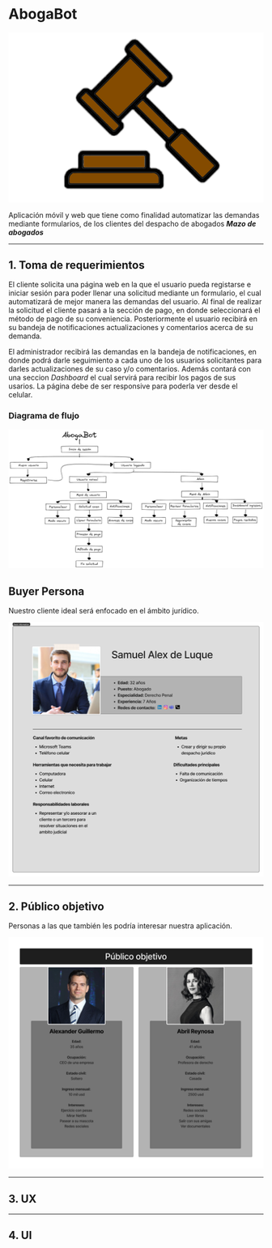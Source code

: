 # AbogaBot

![abogaBot](images/Logo-AbogaBot.png)

Aplicación móvil y web que tiene como finalidad automatizar las demandas mediante formularios, de los clientes
del despacho de abogados _**Mazo de abogados**_

---

## 1. Toma de requerimientos

El cliente solicita una página web en la que el usuario pueda registarse e iniciar sesión para poder llenar una solicitud mediante un formulario, el cual automatizará de mejor manera las demandas del usuario. Al final de realizar la solicitud el cliente pasará a la sección de pago, en donde seleccionará el método de pago de su conveniencia. Posteriormente el usuario recibirá en su bandeja de notificaciones actualizaciones y comentarios acerca de su demanda.

El administrador recibirá las demandas en la bandeja de notificaciones, en donde podrá darle seguimiento a cada uno de los usuarios solicitantes para darles actualizaciones de su caso y/o comentarios. Además contará con una seccion _Dashboard_ el cual servirá para recibir los pagos de sus usarios.
La página debe de ser responsive para poderla ver desde el celular.

### Diagrama de flujo

![diagramaDeFlujo](images/modelado-negocio.png)

## Buyer Persona

Nuestro cliente ideal será enfocado en el ámbito jurídico.

![buyerPersona](images/Buyer-Persona.png)

---

## 2. Público objetivo

Personas a las que también les podría interesar nuestra aplicación.

![publicoObjetivo](images/Publico-Objetivo.png)

---

## 3. UX

---

## 4. UI
